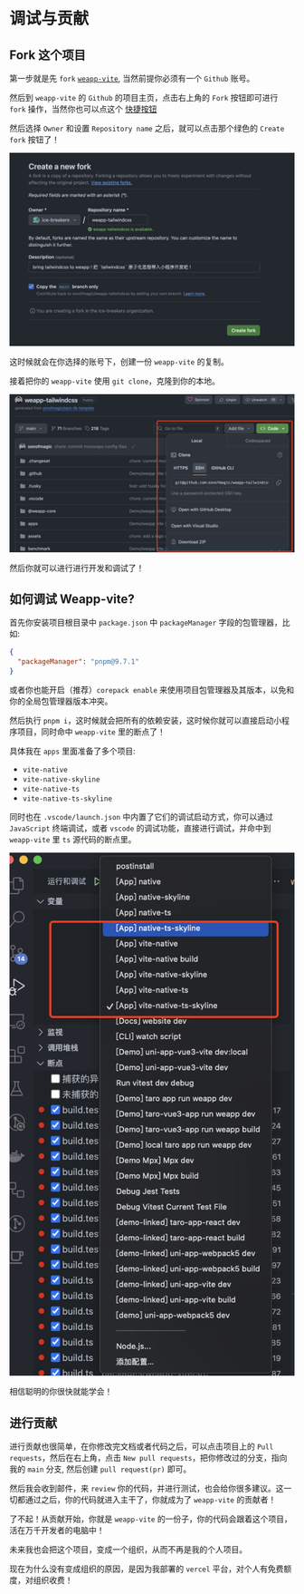 # 调试与贡献

## Fork 这个项目

第一步就是先 `fork` [`weapp-vite`](https://github.com/weapp-vite/weapp-vite), 当然前提你必须有一个 `Github` 账号。

然后到 `weapp-vite` 的 `Github` 的项目主页，点击右上角的 `Fork` 按钮即可进行 `fork` 操作，当然你也可以点这个 [快捷按钮](https://github.com/weapp-vite/weapp-vite/fork)

然后选择 `Owner` 和设置 `Repository name` 之后，就可以点击那个绿色的 `Create fork` 按钮了！

![fork](../images/fork.png)

这时候就会在你选择的账号下，创建一份 `weapp-vite` 的复制。

接着把你的 `weapp-vite` 使用 `git clone`，克隆到你的本地。

![clone](../images/clone.png)

然后你就可以进行进行开发和调试了！

## 如何调试 Weapp-vite?

首先你安装项目根目录中 `package.json` 中 `packageManager` 字段的包管理器，比如:

```json
{
  "packageManager": "pnpm@9.7.1"
}
```

或者你也能开启（推荐）`corepack enable` 来使用项目包管理器及其版本，以免和你的全局包管理器版本冲突。

然后执行 `pnpm i`，这时候就会把所有的依赖安装，这时候你就可以直接启动小程序项目，同时命中 `weapp-vite` 里的断点了！

具体我在 `apps` 里面准备了多个项目:

- `vite-native`
- `vite-native-skyline`
- `vite-native-ts`
- `vite-native-ts-skyline`

同时也在 `.vscode/launch.json` 中内置了它们的调试启动方式，你可以通过 `JavaScript` 终端调试，或者 `vscode` 的调试功能，直接进行调试，并命中到 `weapp-vite` 里 `ts` 源代码的断点里。

![](../images/vscode-debug.png)

相信聪明的你很快就能学会！

## 进行贡献

进行贡献也很简单，在你修改完文档或者代码之后，可以点击项目上的 `Pull requests`，然后在右上角，点击 `New pull requests`，把你修改过的分支，指向我的 `main` 分支, 然后创建 `pull request(pr)` 即可。

然后我会收到邮件，来 `review` 你的代码，并进行测试，也会给你很多建议。这一切都通过之后，你的代码就进入主干了，你就成为了 `weapp-vite` 的贡献者！

了不起！从贡献开始，你就是 `weapp-vite` 的一份子，你的代码会跟着这个项目，活在万千开发者的电脑中！

未来我也会把这个项目，变成一个组织，从而不再是我的个人项目。

现在为什么没有变成组织的原因，是因为我部署的 `vercel` 平台，对个人有免费额度，对组织收费！
